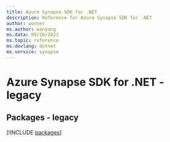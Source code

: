 ```yaml
---
title: Azure Synapse SDK for .NET
description: Reference for Azure Synapse SDK for .NET
author: wonner
ms.author: wanyang
ms.data: 09/26/2023
ms.topic: reference
ms.devlang: dotnet
ms.service: synapse
---
```

# Azure Synapse SDK for .NET - legacy
## Packages - legacy
[!INCLUDE [packages](synapse-index.md)]